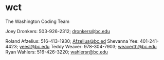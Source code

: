 # wct
The Washington Coding Team






Joey Dronkers: 503-926-2312; dronkers@bc.edu

Roland Afzelius: 516-413-1930; Afzelius@bc.ed
Shevanna Yee: 401-241-4423; yeesl@bc.edu
Teddy Weaver: 978-304-7903; weaverth@bc.edu
Ryan Wahlers: 516-426-3220; wahlersr@bc.edu
